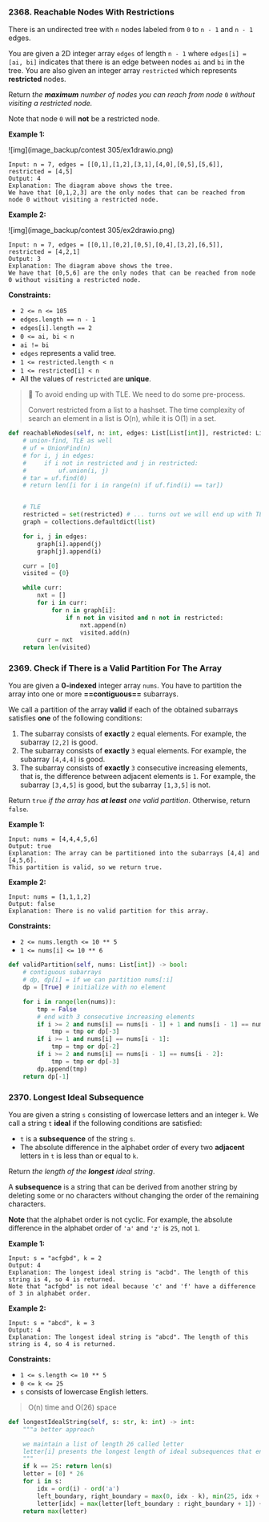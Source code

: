 ### 2368. Reachable Nodes With Restrictions

There is an undirected tree with `n` nodes labeled from `0` to `n - 1` and `n - 1` edges.

You are given a 2D integer array `edges` of length `n - 1` where `edges[i] = [ai, bi]` indicates that there is an edge between nodes `ai` and `bi` in the tree. You are also given an integer array `restricted` which represents **restricted** nodes.

Return *the **maximum** number of nodes you can reach from node* `0` *without visiting a restricted node.*

Note that node `0` will **not** be a restricted node.

 

**Example 1:**

![img](image_backup/contest 305/ex1drawio.png)

```
Input: n = 7, edges = [[0,1],[1,2],[3,1],[4,0],[0,5],[5,6]], restricted = [4,5]
Output: 4
Explanation: The diagram above shows the tree.
We have that [0,1,2,3] are the only nodes that can be reached from node 0 without visiting a restricted node.
```

**Example 2:**

![img](image_backup/contest 305/ex2drawio.png)

```
Input: n = 7, edges = [[0,1],[0,2],[0,5],[0,4],[3,2],[6,5]], restricted = [4,2,1]
Output: 3
Explanation: The diagram above shows the tree.
We have that [0,5,6] are the only nodes that can be reached from node 0 without visiting a restricted node.
```

 

**Constraints:**

- `2 <= n <= 105`
- `edges.length == n - 1`
- `edges[i].length == 2`
- `0 <= ai, bi < n`
- `ai != bi`
- `edges` represents a valid tree.
- `1 <= restricted.length < n`
- `1 <= restricted[i] < n`
- All the values of `restricted` are **unique**.

> 🫠 To avoid ending up with TLE. We need to do some pre-process.
>
> Convert restricted from a list to a hashset. The time complexity of search an element in a list is O(n), while it is O(1) in a set.

```python
def reachableNodes(self, n: int, edges: List[List[int]], restricted: List[int]) -> int:
    # union-find, TLE as well
    # uf = UnionFind(n)
    # for i, j in edges:
    #     if i not in restricted and j in restricted:
    #         uf.union(i, j)
    # tar = uf.find(0)
    # return len([i for i in range(n) if uf.find(i) == tar])


    # TLE
    restricted = set(restricted) # ... turns out we will end up with TLE without converting restricted to a hashset
    graph = collections.defaultdict(list)

    for i, j in edges:
        graph[i].append(j)
        graph[j].append(i)

    curr = [0]
    visited = {0}

    while curr:
        nxt = []
        for i in curr:
            for n in graph[i]:
                if n not in visited and n not in restricted:
                    nxt.append(n)
                    visited.add(n)
        curr = nxt
    return len(visited)
```



### 2369. Check if There is a Valid Partition For The Array

You are given a **0-indexed** integer array `nums`. You have to partition the array into one or more **==contiguous==** subarrays.

We call a partition of the array **valid** if each of the obtained subarrays satisfies **one** of the following conditions:

1. The subarray consists of **exactly** `2` equal elements. For example, the subarray `[2,2]` is good.
2. The subarray consists of **exactly** `3` equal elements. For example, the subarray `[4,4,4]` is good.
3. The subarray consists of **exactly** `3` consecutive increasing elements, that is, the difference between adjacent elements is `1`. For example, the subarray `[3,4,5]` is good, but the subarray `[1,3,5]` is not.

Return `true` *if the array has **at least** one valid partition*. Otherwise, return `false`.

 

**Example 1:**

```
Input: nums = [4,4,4,5,6]
Output: true
Explanation: The array can be partitioned into the subarrays [4,4] and [4,5,6].
This partition is valid, so we return true.
```

**Example 2:**

```
Input: nums = [1,1,1,2]
Output: false
Explanation: There is no valid partition for this array.
```

 

**Constraints:**

- `2 <= nums.length <= 10 ** 5`
- `1 <= nums[i] <= 10 ** 6`

```python
def validPartition(self, nums: List[int]) -> bool:
    # contiguous subarrays
    # dp, dp[i] = if we can partition nums[:i]
    dp = [True] # initialize with no element

    for i in range(len(nums)):
        tmp = False
        # end with 3 consecutive increasing elements
        if i >= 2 and nums[i] == nums[i - 1] + 1 and nums[i - 1] == nums[i - 2] + 1:
            tmp = tmp or dp[-3]
        if i >= 1 and nums[i] == nums[i - 1]:
            tmp = tmp or dp[-2]
        if i >= 2 and nums[i] == nums[i - 1] == nums[i - 2]:
            tmp = tmp or dp[-3]
        dp.append(tmp)
    return dp[-1]
```



### 2370. Longest Ideal Subsequence

You are given a string `s` consisting of lowercase letters and an integer `k`. We call a string `t` **ideal** if the following conditions are satisfied:

- `t` is a **subsequence** of the string `s`.
- The absolute difference in the alphabet order of every two **adjacent** letters in `t` is less than or equal to `k`.

Return *the length of the **longest** ideal string*.

A **subsequence** is a string that can be derived from another string by deleting some or no characters without changing the order of the remaining characters.

**Note** that the alphabet order is not cyclic. For example, the absolute difference in the alphabet order of `'a'` and `'z'` is `25`, not `1`.

 

**Example 1:**

```
Input: s = "acfgbd", k = 2
Output: 4
Explanation: The longest ideal string is "acbd". The length of this string is 4, so 4 is returned.
Note that "acfgbd" is not ideal because 'c' and 'f' have a difference of 3 in alphabet order.
```

**Example 2:**

```
Input: s = "abcd", k = 3
Output: 4
Explanation: The longest ideal string is "abcd". The length of this string is 4, so 4 is returned.
```

 

**Constraints:**

- `1 <= s.length <= 10 ** 5`
- `0 <= k <= 25`
- `s` consists of lowercase English letters.

> O(n) time and O(26) space

```python
def longestIdealString(self, s: str, k: int) -> int:
    """a better approach

    we maintain a list of length 26 called letter
    letter[i] presents the longest length of ideal subsequences that end with letter 'a' + i
    """
    if k == 25: return len(s)
    letter = [0] * 26
    for i in s:
        idx = ord(i) - ord('a')
        left_boundary, right_boundary = max(0, idx - k), min(25, idx + k)
        letter[idx] = max(letter[left_boundary : right_boundary + 1]) + 1
    return max(letter)
```

